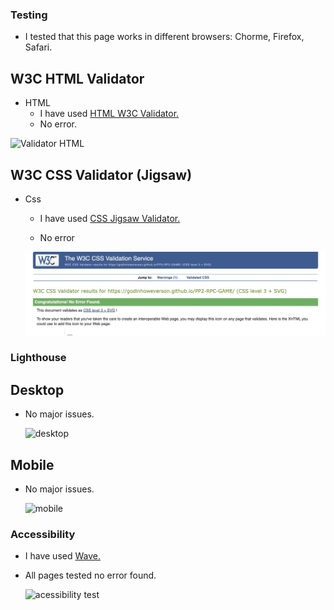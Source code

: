 ### Testing

- I tested that this page works in different browsers: Chorme, Firefox, Safari.

## W3C HTML Validator

- HTML
  - I have used <a href="https://validator.w3.org/" target="_blank">HTML W3C Validator.</a>
  - No error.

<img src="documentation/images/testing.md/html-validator.jpeg" alt="Validator HTML">

## W3C CSS Validator (Jigsaw)

- Css
  - I have used <a href="https://jigsaw.w3.org/css-validator/" target="_blank">CSS Jigsaw Validator.</a>
  
  - No error
  <img src="documentation/images/testing.md/css-validator.jpg" alt="Validator CSS">
  

### Lighthouse

## Desktop

  - No major issues.

    <img src="documentation/images/testing.md/lighthouse-desktop.jpeg" alt="desktop" width="500px">


## Mobile

  - No major issues.

    <img src="documentation/images/testing.md/lighthouse-mobile.jpeg" alt="mobile" width="500px">
  

### Accessibility

- I have used <a href="https://wave.webaim.org/" target="_blank">Wave.</a>
- All pages tested no error found.

   <img src="documentation/images/testing.md/accessibility.jpeg" alt="acessibility test" height="500px">
````````````````````````````````````````````````````````````````````````````````````````````````````